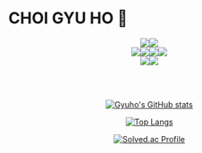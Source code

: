 # CHOI GYU HO 🙂

<div align="center">
<img src="https://img.shields.io/badge/JavaScript-F7DF1E?style=for-the-badge&logo=javaScript&logoColor=white"><img src="https://img.shields.io/badge/TypeScript-3178C6?style=for-the-badge&logo=TypeScript&logoColor=white"><br><img src="https://img.shields.io/badge/React-61DAFB?style=for-the-badge&logo=React&logoColor=white"><img src="https://img.shields.io/badge/Redux-764ABC?style=for-the-badge&logo=Redux&logoColor=white"><img src="https://img.shields.io/badge/Redux--Saga-999999?style=for-the-badge&logo=Redux-Saga&logoColor=white"><img src="https://img.shields.io/badge/React--Query-FF4154?style=for-the-badge&logo=React-query&logoColor=white"><br><img src="https://img.shields.io/badge/Scss-cc6699?style=for-the-badge&logo=sass&logoColor=white"><img src="https://img.shields.io/badge/Styled--components-db7093?style=for-the-badge&logo=styled-components&logoColor=white">
  
<br><br>
  
[![Gyuho's GitHub stats](https://github-readme-stats.vercel.app/api?username=gyuhoBest&count_private=true&theme=tokyonight)](https://github.com/gyuhoBest/github-readme-stats)
  
[![Top Langs](https://github-readme-stats.vercel.app/api/top-langs/?username=gyuhoBest&layout=compact)](https://github.com/gyuhoBest/github-readme-stats)

  [![Solved.ac Profile](http://mazassumnida.wtf/api/v2/generate_badge?boj=tt8784)](https://solved.ac/tt8784/)
</div>
<!--
**gyuhoBest/gyuhoBest** is a ✨ _special_ ✨ repository because its `README.md` (this file) appears on your GitHub profile.

Here are some ideas to get you started:

- 🔭 I’m currently working on ...
- 🌱 I’m currently learning ...
- 👯 I’m looking to collaborate on ...
- 🤔 I’m looking for help with ...
- 💬 Ask me about ...
- 📫 How to reach me: ...
- 😄 Pronouns: ...
- ⚡ Fun fact: ...
-->

